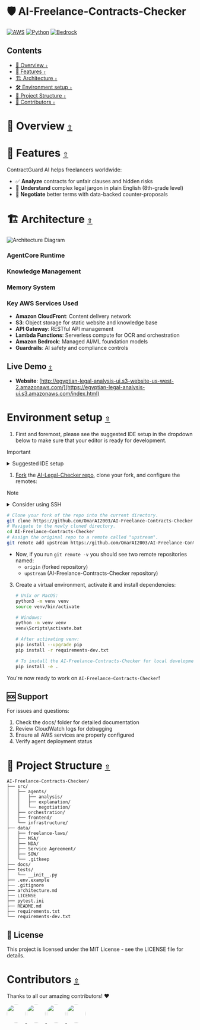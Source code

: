 # 🛡️ AI-Freelance-Contracts-Checker

[![AWS](https://img.shields.io/badge/AWS-232F3E?style=for-the-badge&logo=amazon-aws&logoColor=white)](https://aws.amazon.com/)
[![Python](https://img.shields.io/badge/Python-3776AB?style=for-the-badge&logo=python&logoColor=white)](https://python.org/)
[![Bedrock](https://img.shields.io/badge/Amazon_Bedrock-FF9900?style=for-the-badge&logo=amazon-aws&logoColor=white)](https://aws.amazon.com/bedrock/)

<a id=""></a>


## **Contents**

- [🎯 Overview `⇧`](#overview-)
- [🌟 Features `⇧`](#features-)
- [🏗️ Architecture `⇧`](#architecture-)
- [🛠️ Environment setup `⇧`](#environment-setup-)
- [🧩 Project Structure `⇧`](#project-structure-)
- [👥 Contributors `⇧`](#contributors-)

<a id="overview-"></a>

# 🎯 Overview [`⇧`](#contents)


<a id="features-"></a>

# 🌟 Features [`⇧`](#contents)

<a id="architecture-"></a>
ContractGuard AI helps freelancers worldwide:
- ✅ **Analyze** contracts for unfair clauses and hidden risks
- 📖 **Understand** complex legal jargon in plain English (8th-grade level)
- 🤝 **Negotiate** better terms with data-backed counter-proposals

# 🏗️ Architecture [`⇧`](#contents)

![Architecture Diagram](architecture.png)



### AgentCore Runtime


### Knowledge Management

### Memory System

### Key AWS Services Used

* **Amazon CloudFront**: Content delivery network
* **S3**: Object storage for static website and knowledge base
* **API Gateway**: RESTful API management
* **Lambda Functions**: Serverless compute for OCR and orchestration
* **Amazon Bedrock**: Managed AI/ML foundation models
* **Guardrails**: AI safety and compliance controls


##  Live Demo [`⇧`](#contents)

- **Website**: [http://egyptian-legal-analysis-ui.s3-website-us-west-2.amazonaws.com/](https://egyptian-legal-analysis-ui.s3.amazonaws.com/index.html)


<a id="environment-setup"></a>

# Environment setup [`⇧`](#contents)
1. First and foremost, please see the suggested IDE setup in the dropdown below to make sure that your editor is ready for development.

> [!IMPORTANT]
>
> <details><summary>Suggested IDE setup</summary>
>
> <p>
>
> VS Code
>
> Install the following extensions:
>
> - [charliermarsh.ruff](https://marketplace.visualstudio.com/items?itemName=charliermarsh.ruff)
> - [streetsidesoftware.code-spell-checker](https://marketplace.visualstudio.com/items?itemName=streetsidesoftware.code-spell-checker)
>
> </p>
> </details>

1. [Fork](https://docs.github.com/en/get-started/quickstart/fork-a-repo) the [AI-Legal-Checker repo](https://github.com/activist-org/AI-Legal-Checker), clone your fork, and configure the remotes:

> [!NOTE]
>
> <details><summary>Consider using SSH</summary>
>
> <p>
>
> Alternatively to using HTTPS as in the instructions below, consider SSH to interact with GitHub from the terminal. SSH allows you to connect without a user-pass authentication flow.
>
> To run git commands with SSH, remember then to substitute the HTTPS URL, `https://github.com/...`, with the SSH one, `git@github.com:...`.
>
> - e.g. Cloning now becomes `git clone git@github.com:<your-username>/AI-Legal-Checker.git`
>
> GitHub also has their documentation on how to [Generate a new SSH key](https://docs.github.com/en/authentication/connecting-to-github-with-ssh/generating-a-new-ssh-key-and-adding-it-to-the-ssh-agent) 🔑
>
> </p>
> </details>

```bash
# Clone your fork of the repo into the current directory.
git clone https://github.com/OmarAI2003/AI-Freelance-Contracts-Checker
# Navigate to the newly cloned directory.
cd AI-Freelance-Contracts-Checker
# Assign the original repo to a remote called "upstream".
git remote add upstream https://github.com/OmarAI2003/AI-Freelance-Contracts-Checker
```

- Now, if you run `git remote -v` you should see two remote repositories named:
  - `origin` (forked repository)
  - `upstream` (AI-Freelance-Contracts-Checker repository)

3. Create a virtual environment, activate it and install dependencies:

   ```bash
   # Unix or MacOS:
   python3 -m venv venv
   source venv/bin/activate

   # Windows:
   python -m venv venv
   venv\Scripts\activate.bat

   # After activating venv:
   pip install --upgrade pip
   pip install -r requirements-dev.txt

   # To install the AI-Freelance-Contracts-Checker for local development:
   pip install -e .
   ```

You're now ready to work on `AI-Freelance-Contracts-Checker`!


## 🆘 Support

For issues and questions:
1. Check the docs/ folder for detailed documentation
2. Review CloudWatch logs for debugging
3. Ensure all AWS services are properly configured
4. Verify agent deployment status

<a id="project-structure-"></a>

# 📁 Project Structure [`⇧`](#contents)
```
AI-Freelance-Contracts-Checker/
├── src/
│   ├── agents/
│   │   ├── analysis/
│   │   ├── explanation/
│   │   └── negotiation/
│   ├── orchestration/
│   ├── frontend/
│   └── infrastructure/
├── data/
│   ├── freelance-laws/
│   ├── MSA/
│   ├── NDA/
│   ├── Service Agreement/
│   ├── SOW/
│   └── .gitkeep
├── docs/
├── tests/
│   └── __init__.py
├── .env.example
├── .gitignore
├── architecture.md
├── LICENSE
├── pytest.ini
├── README.md
├── requirements.txt
└── requirements-dev.txt
```

## 📄 License 

This project is licensed under the MIT License - see the LICENSE file for details.

<a id="contributors-"></a>

# Contributors [`⇧`](#contents)

Thanks to all our amazing contributors! ❤️

<a href="https://github.com/mustafatawfiq">
  <img src="https://avatars.githubusercontent.com/mustafatawfiq" width="50" height="50" style="border-radius:50%" />
</a>
<a href="https://github.com/lola-16">
  <img src="https://avatars.githubusercontent.com/lola-16" width="50" height="50" style="border-radius:50%" />
</a>
<a href="https://github.com/mennamohammeddd">
  <img src="https://avatars.githubusercontent.com/mennamohammeddd" width="50" height="50" style="border-radius:50%" />
</a>
<a href="https://github.com/OmarAI2003">
  <img src="https://avatars.githubusercontent.com/OmarAI2003" width="50" height="50" style="border-radius:50%" />
</a>
